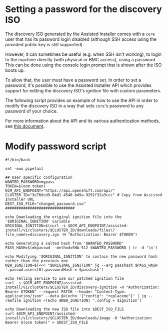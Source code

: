 # Setting a password for the discovery ISO
The discovery ISO generated by the Assisted Installer comes with a `core` user that has its password login disabled (although SSH access using the provided public key is still supported).

However, it can sometimes be useful (e.g. when SSH isn't working), to login to the machine directly (with physical or BMC access), using a password. This can be done using the console login prompt that is shown after the ISO boots up.

To allow that, the user must have a password set. In order to set a password, it's possible to use the Assisted Installer API which provides support for editing the discovery ISO's ignition file with custom parameters.

The following script provides an example of how to use the API in order to modify the discovery ISO in a way that sets `core`'s password to any password of your choice.

For more information about the API and its various authentication methods, see [this document](cloud.md).

# Modify password script
```
#!/bin/bash

set -euo pipefail

## User specific configuration
WANTED_PASSWORD=mypass
TOKEN=$(ocm token)
OCM_API_ENDPOINT="https://api.openshift.com/api/" 
CLUSTER_ID="3e76dcd9-04d1-4540-b49a-9291f32a3ccc" # Copy from Assisted Installer URL
DEST_ISO_FILE="changed_password.iso"
###############################

echo Downloading the original ignition file into the '$ORIGINAL_IGNITION' variable
ORIGINAL_IGNITION=$(curl -s $OCM_API_ENDPOINT/assisted-install/v1/clusters/$CLUSTER_ID/downloads/files\?file_name\=discovery.ign -H "Authorization: Bearer $TOKEN")

echo Generating a salted hash from '$WANTED_PASSWORD'
PASS_HASH=$(mkpasswd --method=SHA-512 $WANTED_PASSWORD | tr -d '\n')

echo Modifying '$ORIGINAL_IGNITION' to contain the new password hash rather than the previous one
NEW_IGNITION=$(<<< "$ORIGINAL_IGNITION" jq --arg passhash $PASS_HASH '.passwd.users[0].passwordHash = $passhash')

echo Telling service to use our patched ignition file
curl -s $OCM_API_ENDPOINT/assisted-install/v1/clusters/$CLUSTER_ID/discovery-ignition -H "Authorization: Bearer $TOKEN" --request PATCH --header "Content-Type: application/json" --data @<(echo '{"config": "replaceme"}' | jq --rawfile ignition <(echo $NEW_IGNITION) '.config = $ignition')

echo Downloading the new ISO file into $DEST_ISO_FILE
curl $OCM_API_ENDPOINT/assisted-install/v1/clusters/$CLUSTER_ID/downloads/image -H "Authorization: Bearer $(ocm token)" > $DEST_ISO_FILE
```
